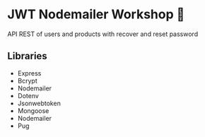 # JWT Nodemailer Workshop :e-mail:

API REST of users and products with recover and reset password

## Libraries

- Express
- Bcrypt
- Nodemailer
- Dotenv
- Jsonwebtoken
- Mongoose
- Nodemailer
- Pug
